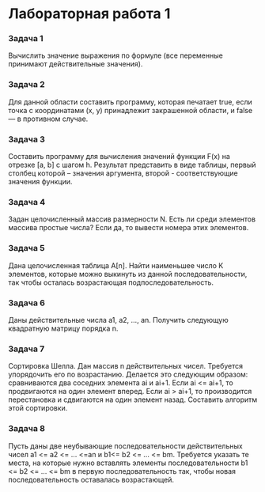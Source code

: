 # Лабораторная работа 1
### Задача 1
Вычислить значение выражения по формуле (все переменные принимают действительные значения).
### Задача 2
Для данной области составить программу, которая печатает true, если точка с координатами (х, у) принадлежит закрашенной области, и false — в противном случае.
### Задача 3
Составить программу для вычисления значений функции F(x) на отрезке [а, b] с шагом h. Результат представить в виде таблицы, первый столбец которой – значения аргумента, второй - соответствующие значения функции.
### Задача 4
Задан целочисленный массив размерности N. Есть ли среди элементов массива простые числа? Если да, то вывести номера этих элементов.
### Задача 5
Дана целочисленная таблица А[n]. Найти наименьшее число K элементов, которые можно выкинуть из данной последовательности, так чтобы осталась возрастающая подпоследовательность.
### Задача 6
Даны действительные числа a1, a2, …, an. Получить следующую квадратную матрицу порядка n.
### Задача 7
Сортировка Шелла. Дан массив n действительных чисел. Требуется упорядочить его по возрастанию. Делается это следующим образом: сравниваются два соседних элемента ai и ai+1. Если ai <= ai+1, то продвигаются на один элемент вперед. Если ai > ai+1, то производится перестановка и сдвигаются на один элемент назад. Составить алгоритм этой сортировки.
### Задача 8
Пусть даны две неубывающие последовательности действительных чисел a1 <= a2 <= … <=an и b1<= b2 <= … <= bm. Требуется указать те места, на которые нужно вставлять элементы последовательности b1 <= b2 <= … <= bm в первую последовательность так, чтобы новая последовательность оставалась возрастающей.

